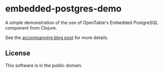 # embedded-postgres-demo

A simple demonstration of the use of OpenTable's Embedded PostgreSQL
component from Clojure.

See the [accompanying blog post](https://eli.naeher.name/embedded-postgres-in-clojure/) for more details.

## License

This software is in the public domain.
